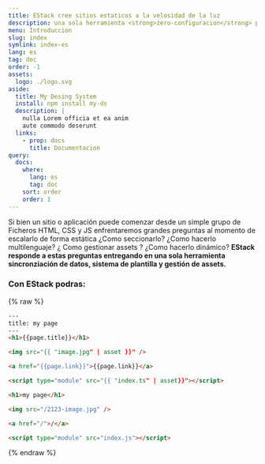 ```yaml
---
title: EStack cree sitios estaticos a la velosidad de la luz
description: una sola herramienta <strong>zero-configuracion</strong> para sincronziación de datos, sistema de plantilla y gestión de assets de forma inteligente.
menu: Introduccion
slug: index
symlink: index-es
lang: es
tag: doc
order: -1
assets:
  logo: ./logo.svg
aside:
  title: My Desing System
  install: npm install my-ds
  description: |
    nulla Lorem officia et ea anim 
    aute commodo deserunt
  links:
    - prop: docs
      title: Documentacion
query:
  docs:
    where:
      lang: es
      tag: doc
    sort: order
    order: 1
---
```


Si bien un sitio o aplicación puede comenzar desde un simple grupo de Ficheros HTML, CSS y JS enfrentaremos grandes preguntas al momento de escalarlo de forma estática ¿Como seccionarlo? ¿Como hacerlo multilenguaje? ¿ Como gestionar assets ? ¿Como hacerlo dinámico? **EStack responde a estas preguntas entregando en una sola herramienta sincronziación de datos, sistema de plantilla y gestión de assets.**

### Con EStack podras:

{% raw %}

<easy-doc-rows columns="1fr 1fr">

```html
---
title: my page
---
<h1>{{page.title}}</h1>

<img src="{{ "image.jpg" | asset }}" />

<a href="{{page.link}}">{{page.link}}</a>

<script type="module" src="{{ "index.ts" | asset}}"></script>
```

```html
<h1>my page</h1>

<img src="/2123-image.jpg" />

<a href="/">/</a>

<script type="module" src="index.js"></script>
```

</easy-doc-rows>

{% endraw %}
